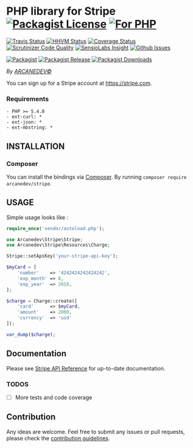 # PHP library for Stripe [![Packagist License][badge_license]](LICENSE.md) [![For PHP][badge_php]](https://github.com/ARCANEDEV/Stripe)

[![Travis Status][badge_build]](https://travis-ci.org/ARCANEDEV/Stripe)
[![HHVM Status][badge_hhvm]](http://hhvm.h4cc.de/package/arcanedev/stripe)
[![Coverage Status][badge_coverage]](https://scrutinizer-ci.com/g/ARCANEDEV/Stripe/?branch=master)
[![Scrutinizer Code Quality][badge_quality]](https://scrutinizer-ci.com/g/ARCANEDEV/Stripe/?branch=master)
[![SensioLabs Insight][badge_insight]](https://insight.sensiolabs.com/projects/b9a40bba-bf68-4dc6-90f8-1978dcf6435a)
[![Github Issues][badge_issues]](https://github.com/ARCANEDEV/Stripe/issues)

[![Packagist][badge_package]](https://packagist.org/packages/arcanedev/stripe)
[![Packagist Release][badge_release]](https://packagist.org/packages/arcanedev/stripe)
[![Packagist Downloads][badge_downloads]](https://packagist.org/packages/arcanedev/stripe)

[badge_license]:   https://img.shields.io/packagist/l/arcanedev/stripe.svg?style=flat-square
[badge_php]:       https://img.shields.io/badge/PHP-Framework%20agnostic-4F5B93.svg?style=flat-square

[badge_build]:     https://img.shields.io/travis/ARCANEDEV/Stripe.svg?style=flat-square
[badge_hhvm]:      https://img.shields.io/hhvm/arcanedev/stripe.svg?style=flat-square
[badge_coverage]:  https://img.shields.io/scrutinizer/coverage/g/ARCANEDEV/Stripe.svg?style=flat-square
[badge_quality]:   https://img.shields.io/scrutinizer/g/ARCANEDEV/Stripe.svg?style=flat-square
[badge_insight]:   https://img.shields.io/sensiolabs/i/b9a40bba-bf68-4dc6-90f8-1978dcf6435a.svg?style=flat-square
[badge_issues]:    https://img.shields.io/github/issues/ARCANEDEV/Stripe.svg?style=flat-square

[badge_package]:   https://img.shields.io/badge/package-arcanedev/stripe-blue.svg?style=flat-square
[badge_release]:   https://img.shields.io/packagist/v/arcanedev/stripe.svg?style=flat-square
[badge_downloads]: https://img.shields.io/packagist/dt/arcanedev/stripe.svg?style=flat-square

*By [ARCANEDEV&copy;](http://www.arcanedev.net/)*

You can sign up for a Stripe account at https://stripe.com.

### Requirements

    - PHP >= 5.4.0
    - ext-curl: *
    - ext-json: *
    - ext-mbstring: *

## INSTALLATION

### Composer

You can install the bindings via [Composer](http://getcomposer.org/). By running `composer require arcanedev/stripe`.

## USAGE

Simple usage looks like :

```php
require_once('vendor/autoload.php');

use Arcanedev\Stripe\Stripe;
use Arcanedev\Stripe\Resources\Charge;

Stripe::setApiKey('your-stripe-api-key');

$myCard = [
    'number'    => '4242424242424242',
    'exp_month' => 8,
    'exp_year'  => 2018,
];

$charge = Charge::create([
    'card'      => $myCard,
    'amount'    => 2000,
    'currency'  => 'usd'
]);

var_dump($charge);
```

## Documentation

Please see [Stripe API Reference](https://stripe.com/docs/api) for up-to-date documentation.

### TODOS

  - [ ] More tests and code coverage

## Contribution

Any ideas are welcome. Feel free to submit any issues or pull requests, please check the [contribution guidelines](CONTRIBUTING.md).
